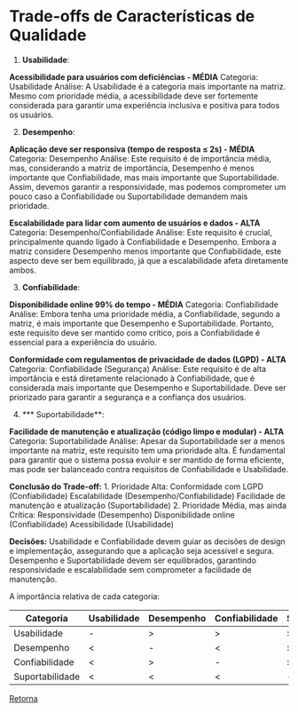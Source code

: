 # Trade-offs de Características de Qualidade

1. **Usabilidade**: 
   
**Acessibilidade para usuários com deficiências - MÉDIA**
Categoria: Usabilidade
Análise: A Usabilidade é a categoria mais importante na matriz. Mesmo com prioridade média, a acessibilidade deve ser fortemente considerada para garantir uma experiência inclusiva e positiva para todos os usuários.

2. **Desempenho**: 
   
**Aplicação deve ser responsiva (tempo de resposta ≤ 2s) - MÉDIA**
 Categoria: Desempenho
 Análise: Este requisito é de importância média, mas, considerando a matriz de importância, Desempenho é menos importante que Confiabilidade, mas mais importante que Suportabilidade. Assim, devemos garantir a responsividade, mas podemos comprometer um pouco caso a Confiabilidade ou Suportabilidade demandem mais prioridade.

**Escalabilidade para lidar com aumento de usuários e dados - ALTA**
 Categoria: Desempenho/Confiabilidade
 Análise: Este requisito é crucial, principalmente quando ligado à Confiabilidade e Desempenho. Embora a matriz considere Desempenho menos importante que Confiabilidade, este aspecto deve ser bem equilibrado, já que a escalabilidade afeta diretamente ambos.

3. **Confiabilidade**: 
   
**Disponibilidade online 99% do tempo - MÉDIA**
Categoria: Confiabilidade
Análise: Embora tenha uma prioridade média, a Confiabilidade, segundo a matriz, é mais importante que Desempenho e Suportabilidade. Portanto, este requisito deve ser mantido como crítico, pois a Confiabilidade é essencial para a experiência do usuário. 

**Conformidade com regulamentos de privacidade de dados (LGPD) - ALTA**
Categoria: Confiabilidade (Segurança)
Análise: Este requisito é de alta importância e está diretamente relacionado à Confiabilidade, que é considerada mais importante que Desempenho e Suportabilidade. Deve ser priorizado para garantir a segurança e a confiança dos usuários.   


4. *** Suportabilidade**:
   
 **Facilidade de manutenção e atualização (código limpo e modular) - ALTA**
 Categoria: Suportabilidade
 Análise: Apesar da Suportabilidade ser a menos importante na matriz, este requisito tem uma prioridade alta. É fundamental para garantir que o sistema possa evoluir e ser mantido de forma eficiente, mas pode ser balanceado contra requisitos de Confiabilidade e Usabilidade.  

**Conclusão do Trade-off:**
    1. Prioridade Alta:
       Conformidade com LGPD (Confiabilidade)
        Escalabilidade (Desempenho/Confiabilidade)
        Facilidade de manutenção e atualização (Suportabilidade)
     2. Prioridade Média, mas ainda Crítica:
        Responsividade (Desempenho)
        Disponibilidade online (Confiabilidade)
        Acessibilidade (Usabilidade)

**Decisões:**
Usabilidade e Confiabilidade devem guiar as decisões de design e implementação, assegurando que a aplicação seja acessível e segura.
Desempenho e Suportabilidade devem ser equilibrados, garantindo responsividade e escalabilidade sem comprometer a facilidade de manutenção.

A importância relativa de cada categoria:

| Categoria | Usabilidade | Desempenho | Confiabilidade | Suportabilidade |
| --- | --- | --- | --- | --- |
| Usabilidade | - | > | > | > |
| Desempenho | < | - | < | > |
| Confiabilidade | < | > | - | > |
| Suportabilidade | < | < | < | - |



[Retorna](../README.md)
